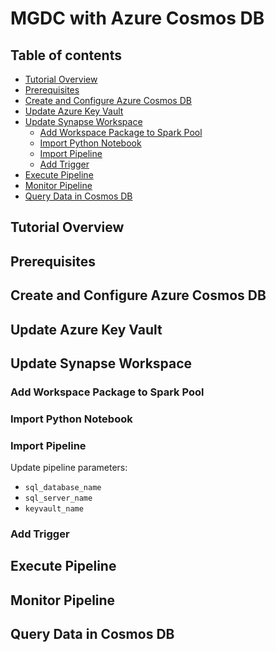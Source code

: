 # MGDC with Azure Cosmos DB

## Table of contents
* [Tutorial Overview](#tutorial-overview)
* [Prerequisites](#prerequisites)
* [Create and Configure Azure Cosmos DB](#create-and-configure-azure-cosmos-db)
* [Update Azure Key Vault](#update-azure-key-vault)
* [Update Synapse Workspace](#update-synapse-workspace)
    * [Add Workspace Package to Spark Pool](#add-workspace-package-to-spark-pool)
    * [Import Python Notebook](#import-python-notebook)
    * [Import Pipeline](#import-pipeline)
    * [Add Trigger](#add-trigger)
* [Execute Pipeline](#execute-pipeline)
* [Monitor Pipeline](#monitor-pipeline)
* [Query Data in Cosmos DB](#query-data-in-cosmos-db)

## Tutorial Overview

## Prerequisites

## Create and Configure Azure Cosmos DB

## Update Azure Key Vault

## Update Synapse Workspace

### Add Workspace Package to Spark Pool

### Import Python Notebook

### Import Pipeline
Update pipeline parameters:
* `sql_database_name`
* `sql_server_name`
* `keyvault_name`

### Add Trigger

## Execute Pipeline

## Monitor Pipeline

## Query Data in Cosmos DB



